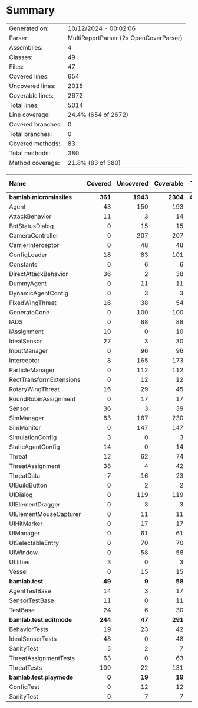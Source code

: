 ﻿# Summary
|||
|:---|:---|
| Generated on: | 10/12/2024 - 00:02:06 |
| Parser: | MultiReportParser (2x OpenCoverParser) |
| Assemblies: | 4 |
| Classes: | 49 |
| Files: | 47 |
| Covered lines: | 654 |
| Uncovered lines: | 2018 |
| Coverable lines: | 2672 |
| Total lines: | 5014 |
| Line coverage: | 24.4% (654 of 2672) |
| Covered branches: | 0 |
| Total branches: | 0 |
| Covered methods: | 83 |
| Total methods: | 380 |
| Method coverage: | 21.8% (83 of 380) |

|**Name**|**Covered**|**Uncovered**|**Coverable**|**Total**|**Line coverage**|**Covered**|**Total**|**Branch coverage**|**Covered**|**Total**|**Method coverage**|
|:---|---:|---:|---:|---:|---:|---:|---:|---:|---:|---:|---:|
|**bamlab.micromissiles**|**361**|**1943**|**2304**|**4697**|**15.6%**|**0**|**0**|****|**56**|**346**|**16.1%**|
|Agent|43|150|193|331|22.2%|0|0||12|37|32.4%|
|AttackBehavior|11|3|14|51|78.5%|0|0||2|3|66.6%|
|BotStatusDialog|0|15|15|30|0%|0|0||0|2|0%|
|CameraController|0|207|207|454|0%|0|0||0|23|0%|
|CarrierInterceptor|0|48|48|74|0%|0|0||0|7|0%|
|ConfigLoader|18|83|101|147|17.8%|0|0||2|12|16.6%|
|Constants|0|6|6|17|0%|0|0||0|2|0%|
|DirectAttackBehavior|36|2|38|87|94.7%|0|0||2|2|100%|
|DummyAgent|0|11|11|331|0%|0|0||0|5|0%|
|DynamicAgentConfig|0|3|3|129|0%|0|0||0|1|0%|
|FixedWingThreat|16|38|54|105|29.6%|0|0||2|9|22.2%|
|GenerateCone|0|100|100|144|0%|0|0||0|9|0%|
|IADS|0|88|88|145|0%|0|0||0|17|0%|
|IAssignment|10|0|10|42|100%|0|0||3|3|100%|
|IdealSensor|27|3|30|54|90%|0|0||4|5|80%|
|InputManager|0|96|96|141|0%|0|0||0|11|0%|
|Interceptor|8|165|173|269|4.6%|0|0||2|19|10.5%|
|ParticleManager|0|112|112|169|0%|0|0||0|15|0%|
|RectTransformExtensions|0|12|12|18|0%|0|0||0|4|0%|
|RotaryWingThreat|16|29|45|80|35.5%|0|0||1|8|12.5%|
|RoundRobinAssignment|0|17|17|44|0%|0|0||0|2|0%|
|Sensor|36|3|39|147|92.3%|0|0||2|3|66.6%|
|SimManager|63|167|230|378|27.3%|0|0||7|29|24.1%|
|SimMonitor|0|147|147|233|0%|0|0||0|19|0%|
|SimulationConfig|3|0|3|129|100%|0|0||1|1|100%|
|StaticAgentConfig|14|0|14|62|100%|0|0||5|5|100%|
|Threat|12|62|74|137|16.2%|0|0||3|9|33.3%|
|ThreatAssignment|38|4|42|79|90.4%|0|0||5|5|100%|
|ThreatData|7|16|23|45|30.4%|0|0||2|5|40%|
|UIBuildButton|0|2|2|11|0%|0|0||0|2|0%|
|UIDialog|0|119|119|198|0%|0|0||0|18|0%|
|UIElementDragger|0|3|3|12|0%|0|0||0|1|0%|
|UIElementMouseCapturer|0|11|11|20|0%|0|0||0|3|0%|
|UIHitMarker|0|17|17|29|0%|0|0||0|4|0%|
|UIManager|0|61|61|106|0%|0|0||0|16|0%|
|UISelectableEntry|0|70|70|113|0%|0|0||0|15|0%|
|UIWindow|0|58|58|100|0%|0|0||0|9|0%|
|Utilities|3|0|3|9|100%|0|0||1|1|100%|
|Vessel|0|15|15|27|0%|0|0||0|5|0%|
|**bamlab.test**|**49**|**9**|**58**|**104**|**84.4%**|**0**|**0**|****|**10**|**12**|**83.3%**|
|AgentTestBase|14|3|17|34|82.3%|0|0||3|4|75%|
|SensorTestBase|11|0|11|26|100%|0|0||2|2|100%|
|TestBase|24|6|30|44|80%|0|0||5|6|83.3%|
|**bamlab.test.editmode**|**244**|**47**|**291**|**622**|**83.8%**|**0**|**0**|****|**17**|**19**|**89.4%**|
|BehaviorTests|19|23|42|73|45.2%|0|0||1|1|100%|
|IdealSensorTests|48|0|48|82|100%|0|0||3|3|100%|
|SanityTest|5|2|7|22|71.4%|0|0||2|2|100%|
|ThreatAssignmentTests|63|0|63|141|100%|0|0||2|2|100%|
|ThreatTests|109|22|131|304|83.2%|0|0||9|11|81.8%|
|**bamlab.test.playmode**|**0**|**19**|**19**|**51**|**0%**|**0**|**0**|****|**0**|**3**|**0%**|
|ConfigTest|0|12|12|27|0%|0|0||0|2|0%|
|SanityTest|0|7|7|24|0%|0|0||0|1|0%|
